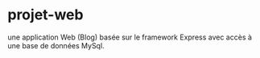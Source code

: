 # projet-web

une application Web (Blog) basée sur le framework Express avec accès à une base de données MySql.

<a width="560" height="315" href="https://www.youtube.com/embed/bRnSGa3Ewxs" title="YouTube video player"  allowfullscreen></a>
